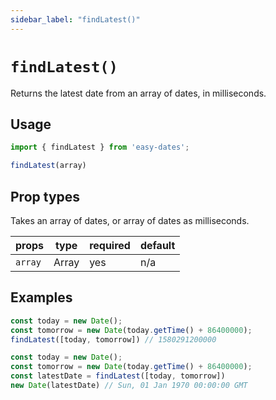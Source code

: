 ```yaml
---
sidebar_label: "findLatest()"
---
```


# `findLatest()`
Returns the latest date from an array of dates, in milliseconds. 

## Usage
```javascript
import { findLatest } from 'easy-dates';

findLatest(array)
```

## Prop types
Takes an array of dates, or array of dates as milliseconds.

| props   | type  | required | default |
|---------|-------|----------|---------|
| `array` | Array | yes      | n/a     |

## Examples
```javascript title="returning milliseconds"
const today = new Date();
const tomorrow = new Date(today.getTime() + 86400000);
findLatest([today, tomorrow]) // 1580291200000
```

```javascript title="convert milliseconds to date"
const today = new Date();
const tomorrow = new Date(today.getTime() + 86400000);
const latestDate = findLatest([today, tomorrow])
new Date(latestDate) // Sun, 01 Jan 1970 00:00:00 GMT
```